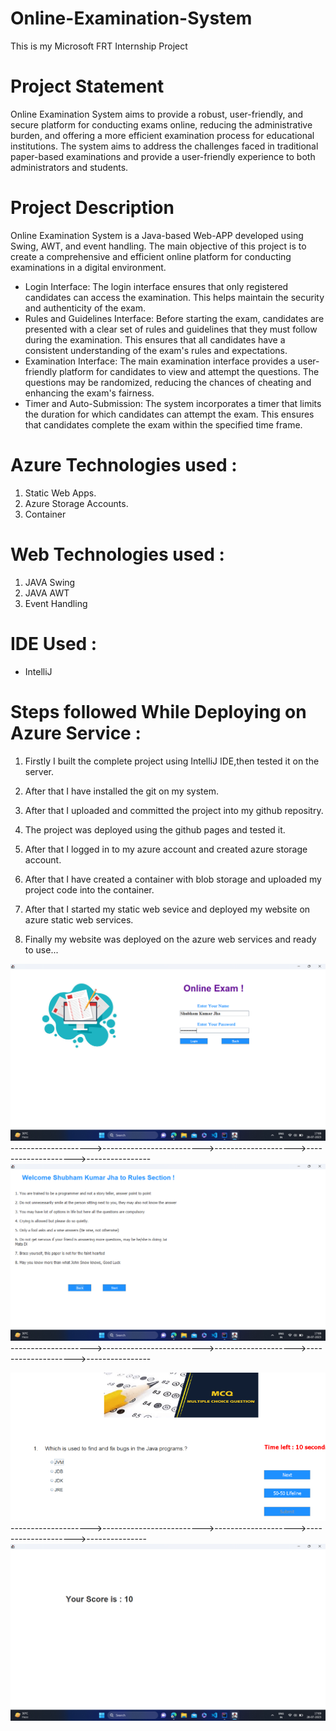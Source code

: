 # Online-Examination-System
This is my Microsoft FRT Internship Project

# Project Statement
Online Examination System aims to provide a robust, user-friendly, and secure platform for conducting exams online, reducing the administrative burden, and offering a more efficient examination process for educational institutions.
The system aims to address the challenges faced in traditional paper-based examinations and provide a user-friendly experience to both administrators and students.

# Project Description
Online Examination System is a Java-based Web-APP developed using Swing, AWT, and event handling. The main objective of this project is to create a comprehensive and efficient online platform for conducting examinations in a digital environment.

* Login Interface: The login interface ensures that only registered candidates can access the examination. This helps maintain the security and authenticity of the exam.
* Rules and Guidelines Interface: Before starting the exam, candidates are presented with a clear set of rules and guidelines that they must follow during the examination. This ensures that all candidates have a consistent understanding of the exam's rules and expectations.
* Examination Interface: The main examination interface provides a user-friendly platform for candidates to view and attempt the questions. The questions may be randomized, reducing the chances of cheating and enhancing the exam's fairness.
* Timer and Auto-Submission: The system incorporates a timer that limits the duration for which candidates can attempt the exam. This ensures that candidates complete the exam within the specified time frame.

# Azure Technologies used :
1. Static Web Apps.
2. Azure Storage Accounts.
3. Container

# Web Technologies used :
1. JAVA Swing
2. JAVA AWT
3. Event Handling

# IDE Used :
* IntelliJ

# Steps followed While Deploying on Azure Service :
1. Firstly I built the complete project using IntelliJ IDE,then tested it on the server.
 
2. After that I have installed the git on my system.

3. After that I uploaded and committed the project into my github repositry.

4. The project was deployed using the github pages and tested it.

5. After that I logged in to my azure account and created azure storage account.

6. After that I have created a container with blob storage and uploaded my project code into the container.

7. After that I started my static web sevice and deployed my website on azure static web services.

8. Finally my website was deployed on the azure web services and ready to use...
  
![logo](https://github.com/ShubhamKJ123/Online-Examination-System/blob/master/Screenshot%20(125).png)
-------------------->------------------------->-------------------->-------------------->----------------
![logo](https://github.com/ShubhamKJ123/Online-Examination-System/blob/master/Screenshot%20(126).png)
-------------------->------------------------->-------------------->-------------------->----------------
  
![logo](https://github.com/ShubhamKJ123/Online-Examination-System/blob/master/third32.png)
-------------------->------------------------->-------------------->-------------------->---------------
![logo](https://github.com/ShubhamKJ123/Online-Examination-System/blob/master/Screenshot%20(128).png)
